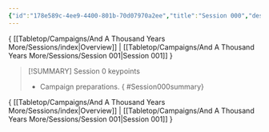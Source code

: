 ```yaml
---
{"id":"178e589c-4ee9-4400-801b-70d07970a2ee","title":"Session 000","description":"Session 0","publish":true,"date_created":"Saturday, June 10th 2023, 12:51:38 pm","date_modified":"Saturday, April 13th 2024, 11:44:55 pm","cssclasses":["mado-heading"],"path":"Tabletop/Campaigns/And A Thousand Years More/Sessions/Session 000.md","permalink":"/tabletop/campaigns/and-a-thousand-years-more/sessions/session-000/","PassFrontmatter":true}
---
```



{ [[Tabletop/Campaigns/And A Thousand Years More/Sessions/index\|Overview]] | [[Tabletop/Campaigns/And A Thousand Years More/Sessions/Session 001\|Session 001]] }

> [!SUMMARY] Session 0 keypoints
> - Campaign preparations.
{ #Session000summary}


{ [[Tabletop/Campaigns/And A Thousand Years More/Sessions/index\|Overview]] | [[Tabletop/Campaigns/And A Thousand Years More/Sessions/Session 001\|Session 001]] }
